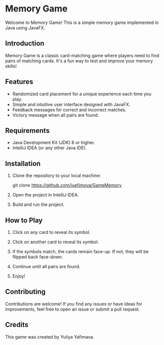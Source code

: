 # Memory Game

Welcome to Memory Game! This is a simple memory game implemented in Java using JavaFX.

## Introduction

Memory Game is a classic card-matching game where players need to find pairs of matching cards. It's a fun way to test and improve your memory skills!

## Features

- Randomized card placement for a unique experience each time you play.
- Simple and intuitive user interface designed with JavaFX.
- Feedback messages for correct and incorrect matches.
- Victory message when all pairs are found.

## Requirements

- Java Development Kit (JDK) 8 or higher.
- IntelliJ IDEA (or any other Java IDE).

## Installation

1. Clone the repository to your local machine:

   git clone https://github.com/juefimova/GameMemory
   
3. Open the project in IntelliJ IDEA.

4. Build and run the project.

## How to Play

1. Click on any card to reveal its symbol.

2. Click on another card to reveal its symbol.

3. If the symbols match, the cards remain face-up. If not, they will be flipped back face-down.

4. Continue until all pairs are found.

5. Enjoy!


## Contributing

Contributions are welcome! If you find any issues or have ideas for improvements, feel free to open an issue or submit a pull request.

## Credits

This game was created by Yuliya Yafimava.
